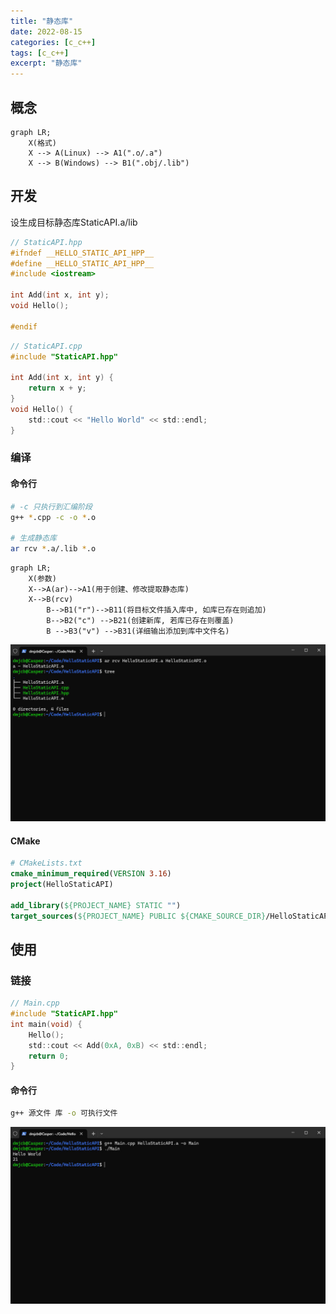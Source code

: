 ```yaml
---
title: "静态库"
date: 2022-08-15
categories: [c_c++]
tags: [c_c++]
excerpt: "静态库"
---
```


## 概念

```mermaid
graph LR;
    X(格式)
    X --> A(Linux) --> A1(".o/.a")
    X --> B(Windows) --> B1(".obj/.lib")
```

## 开发

设生成目标静态库StaticAPI.a/lib

```c++
// StaticAPI.hpp
#ifndef __HELLO_STATIC_API_HPP__
#define __HELLO_STATIC_API_HPP__
#include <iostream>

int Add(int x, int y);
void Hello();

#endif
```

```c
// StaticAPI.cpp
#include "StaticAPI.hpp"

int Add(int x, int y) {
    return x + y;
}
void Hello() {
    std::cout << "Hello World" << std::endl;
}
```

### 编译

#### 命令行

```sh
# -c 只执行到汇编阶段
g++ *.cpp -c -o *.o

# 生成静态库
ar rcv *.a/.lib *.o
```

```mermaid
graph LR;
    X(参数)
    X-->A(ar)-->A1(用于创建、修改提取静态库)
    X-->B(rcv)
        B-->B1("r")-->B11(将目标文件插入库中, 如库已存在则追加)
        B-->B2("c") -->B21(创建新库, 若库已存在则覆盖)
        B -->B3("v") -->B31(详细输出添加到库中文件名)
```

![](/assets/image/20241109_161216.jpg)

#### CMake

```cmake
# CMakeLists.txt
cmake_minimum_required(VERSION 3.16)
project(HelloStaticAPI)

add_library(${PROJECT_NAME} STATIC "")
target_sources(${PROJECT_NAME} PUBLIC ${CMAKE_SOURCE_DIR}/HelloStaticAPI.cpp)
```

## 使用

### 链接

```c
// Main.cpp
#include "StaticAPI.hpp"
int main(void) {
    Hello();
    std::cout << Add(0xA, 0xB) << std::endl;
    return 0;
}
```

#### 命令行

```sh
g++ 源文件 库 -o 可执行文件
```

![](/assets/image/20241109_161823.jpg)